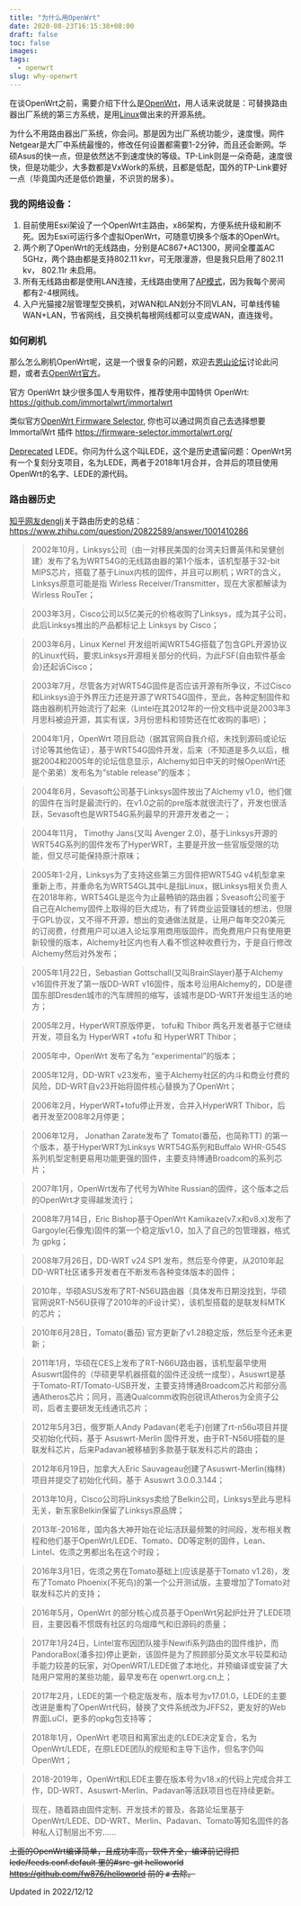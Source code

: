```yaml
---
title: "为什么用OpenWrt"
date: 2020-08-23T16:15:38+08:00
draft: false
toc: false
images:
tags: 
  - openwrt
slug: why-openwrt
---
```


在谈OpenWrt之前，需要介绍下什么是[OpenWrt](https://zh.wikipedia.org/wiki/OpenWrt)，用人话来说就是：可替换路由器出厂系统的第三方系统，是用[Linux](https://zh.wikipedia.org/wiki/Linux)做出来的开源系统。

为什么不用路由器出厂系统，你会问。那是因为出厂系统功能少，速度慢。网件Netgear是大厂中系统最慢的，修改任何设置都需要1-2分钟，而且还会断网。华硕Asus的快一点，但是依然达不到速度快的等级。TP-Link则是一朵奇葩，速度很快，但是功能少，大多数都是VxWork的系统，且都是低配，国外的TP-Link要好一点（毕竟国内还是低价跑量，不识货的居多）。

### 我的网络设备：

1. 目前使用Esxi架设了一个OpenWrt主路由，x86架构，方便系统升级和刷不死。因为Esxi可运行多个虚拟OpenWrt，可随意切换多个版本的OpenWrt。
2. 两个刷了OpenWrt的无线路由，分别是AC867+AC1300，房间全覆盖AC 5GHz，两个路由都是支持802.11 kvr，可无限漫游，但是我只启用了802.11 kv， 802.11r 未启用。
3. 所有无线路由都是使用LAN连接，无线路由使用了[AP模式](https://openwrt.org/docs/guide-user/network/wifi/dumbap)，因为我每个房间都有2-4根网线。
4. 入户光猫接2层管理型交换机，对WAN和LAN划分不同VLAN，可单线传输WAN+LAN，节省网线，且交换机每根网线都可以变成WAN，直连拨号。

### 如何刷机
那么怎么刷机OpenWrt呢，这是一个很复杂的问题，欢迎去[恩山论坛](https://www.right.com.cn/forum/)讨论此问题，或者去[OpenWrt官方](https://openwrt.org/toh/start)。

官方 OpenWrt 缺少很多国人专用软件，推荐使用中国特供 OpenWrt: <https://github.com/immortalwrt/immortalwrt>

类似官方[OpenWrt Firmware Selector](https://firmware-selector.openwrt.org/), 你也可以通过网页自己去选择想要 ImmortalWrt 插件 <https://firmware-selector.immortalwrt.org/>

[Deprecated](https://github.com/coolsnowwolf/lede) LEDE。你问为什么这个叫LEDE，这个是历史遗留问题：OpenWrt另有一个复刻分支项目，名为LEDE，两者于2018年1月合并，合并后的项目使用OpenWrt的名字、LEDE的源代码。

### 路由器历史
[知乎网友denglj](https://www.zhihu.com/people/denglj)关于路由历史的总结：<https://www.zhihu.com/question/20822589/answer/1001410286>

> 2002年10月，Linksys公司（由一对移民美国的台湾夫妇曹英伟和吴健创建）发布了名为WRT54G的无线路由器的第1个版本，该机型基于32-bit MIPS芯片，搭载了基于Linux内核的固件，并且可以刷机；WRT的含义，Linksys原意可能是指 Wirless Receiver/Transmitter，现在大家都解读为Wirless RouTer；

> 2003年3月，Cisco公司以5亿美元的价格收购了Linksys，成为其子公司，此后Linksys推出的产品都标记上 Linksys by Cisco；

> 2003年6月，Linux Kernel 开发组听闻WRT54G搭载了包含GPL开源协议的Linux代码，要求Linksys开源相关部分的代码，为此FSF(自由软件基金会)还起诉Cisco；

> 2003年7月，尽管各方对WRT54G固件是否应该开源有所争议，不过Cisco和Linksys迫于外界压力还是开源了WRT54G固件，至此，各种定制固件和路由器刷机开始流行了起来（Lintel在其2012年的一份文档中说是2003年3月思科被迫开源，其实有误，3月份思科和领势还在忙收购的事吧）；

> 2004年1月，OpenWrt 项目启动（据其官网自我介绍，未找到源码或论坛讨论等其他佐证），基于WRT54G固件开发，后来（不知道是多久以后，根据2004和2005年的论坛信息显示，Alchemy如日中天的时候OpenWrt还是个弟弟）发布名为“stable release”的版本；

> 2004年6月，Sevasoft公司基于Linksys固件放出了Alchemy v1.0，他们做的固件在当时是最流行的，在v1.0之前的pre版本就很流行了，开发也很活跃，Sevasoft也是WRT54G系列最早的开源开发者之一；

> 2004年11月， Timothy Jans(又叫 Avenger 2.0)，基于Linksys开源的WRT54G系列的固件发布了HyperWRT，主要是开放一些官版受限的功能，但又尽可能保持原汁原味；

> 2005年1-2月，Linksys为了支持这些第三方固件把WRT54G v4机型拿来重新上市，并重命名为WRT54GL其中L是指Linux，据Linksys相关负责人在2018年称，WRT54GL是迄今为止最畅销的路由器；Sveasoft公司鉴于自己在Alchemy固件上取得的巨大成功，有了转商业运营赚钱的想法，但限于GPL协议，又不得不开源，想出的变通做法就是，让用户每年交20美元的订阅费，付费用户可以进入论坛享用商用版固件，而免费用户只有使用更新较慢的版本，Alchemy社区内也有人看不惯这种收费行为，于是自行修改Alchemy然后对外发布；

> 2005年1月22日，Sebastian Gottschall(又叫BrainSlayer)基于Alchemy v16固件开发了第一版DD-WRT v16固件，版本号沿用Alchemy的，DD是德国东部Dresden城市的汽车牌照的缩写，该城市是DD-WRT开发组生活的地方；

> 2005年2月，HyperWRT原版停更， tofu和 Thibor 两名开发者基于它继续开发，项目名为 HyperWRT +tofu 和 HyperWRT Thibor；

> 2005年中，OpenWrt 发布了名为 “experimental”的版本；

> 2005年12月，DD-WRT v23发布，鉴于Alchemy社区的内斗和商业付费的风险，DD-WRT自v23开始将固件核心替换为了OpenWrt；

> 2006年2月，HyperWRT+tofu停止开发，合并入HyperWRT Thibor，后者开发至2008年2月停更；

> 2006年12月， Jonathan Zarate发布了 Tomato(番茄，也简称TT) 的第一个版本，基于HyperWRT为Linksys WRT54G系列和Buffalo WHR-G54S系列机型定制更易用功能更强的固件，主要支持博通Broadcom的系列芯片；

> 2007年1月，OpenWrt发布了代号为White Russian的固件，这个版本之后的OpenWrt才变得越发流行；

> 2008年7月14日，Eric Bishop基于OpenWrt Kamikaze(v7.x和v8.x)发布了Gargoyle(石像鬼)固件的第一个稳定版v1.0，加入了自己的包管理器，格式为 gpkg；

> 2008年7月26日，DD-WRT v24 SP1 发布，然后至今停更，从2010年起DD-WRT社区诸多开发者在不断发布各种变体版本的固件；

> 2010年，华硕ASUS发布了RT-N56U路由器（具体发布日期没找到，华硕官网说RT-N56U获得了2010年的iF设计奖），该机型搭载的是联发科MTK的芯片；

> 2010年6月28日，Tomato(番茄) 官方更新了v1.28稳定版，然后至今还未更新；

> 2011年1月，华硕在CES上发布了RT-N66U路由器，该机型最早使用Asuswrt固件的（华硕更早机器搭载的固件还没统一成型），Asuswrt是基于Tomato-RT/Tomato-USB开发，主要支持博通Broadcom芯片和部分高通Atheros芯片；同月，高通Qualcomm收购创锐讯Atheros为全资子公司，后者主要研发无线通讯芯片；

> 2012年5月3日，俄罗斯人Andy Padavan(老毛子)创建了rt-n56u项目并提交初始化代码，基于 Asuswrt-Merlin 固件开发，由于RT-N56U搭载的是联发科芯片，后来Padavan被移植到多款基于联发科芯片的路由；

> 2012年6月19日，加拿大人Eric Sauvageau创建了Asuswrt-Merlin(梅林) 项目并提交了初始化代码，基于 Asuswrt 3.0.0.3.144；

> 2013年10月，Cisco公司将Linksys卖给了Belkin公司，Linksys至此与思科无关，新东家Belkin保留了Linksys原品牌；

> 2013年-2016年，国内各大神开始在论坛活跃最频繁的时间段，发布相关教程和他们基于OpenWrt/LEDE、Tomato、DD等定制的固件，Lean、Lintel、佐须之男都出名在这个时段；

> 2016年3月1日，佐须之男在Tomato基础上(应该是基于Tomato v1.28)，发布了Tomato Phoenix(不死鸟)的第一个公开测试版，主要增加了Tomato对联发科芯片的支持；

> 2016年5月，OpenWrt 的部分核心成员基于OpenWrt另起炉灶开了LEDE项目，主要因看不惯既有社区的乌烟瘴气和旧源码的质量；

> 2017年1月24日，Lintel宣布因团队接手Newifi系列路由的固件维护，而PandoraBox(潘多拉)停止更新，该固件是为了照顾部分英文水平较菜和动手能力较差的玩家，对OpenWRT/LEDE做了本地化，并预编译或安装了大陆用户常用的某些功能，最早发布在 openwrt.org.cn上；

> 2017年2月，LEDE的第一个稳定版发布，版本号为v17.01.0，LEDE的主要改进是重构了OpenWrt代码，替换了文件系统改为JFFS2，更友好的Web界面LuCI，更多的opkg包支持等；

> 2018年1月，OpenWrt 老项目和离家出走的LEDE决定复合，名为OpenWrt/LEDE，在原LEDE团队的规矩和主导下运作，但名字仍叫OpenWrt；

> 2018-2019年，OpenWrt和LEDE主要在版本号为v18.x的代码上完成合并工作，DD-WRT、Asuswrt-Merlin、Padavan等活跃项目也在持续更新。

> 现在，随着路由固件定制、开发技术的普及，各路论坛里基于OpenWrt/LEDE、DD-WRT、Merlin、Padavan、Tomato等知名固件的各种私人订制层出不穷……

~~上面的OpenWrt编译简单，且成功率高，软件齐全，编译前记得把 lede/feeds.conf.default 里的#src-git helloworld https://github.com/fw876/helloworld 前的 `#` 去除。~~

Updated in 2022/12/12